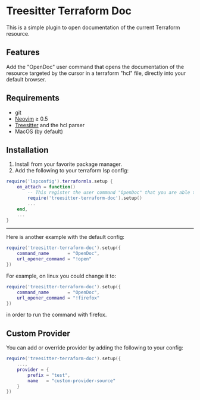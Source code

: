 # Treesitter Terraform Doc

This is a simple plugin to open documentation of the current Terraform resource.

## Features

Add the "OpenDoc" user command that opens the documentation of the resource targeted by the cursor in a terraform "hcl" file, directly into your default browser.

## Requirements

- git
- [Neovim](https://github.com/neovim/neovim) ≥ 0.5
- [Treesitter](https://github.com/nvim-treesitter/nvim-treesitter) and the hcl parser
- MacOS (by default)

## Installation

1. Install from your favorite package manager.
2. Add the following to your terraform lsp config:

```lua
require('lspconfig').terraformls.setup {
    on_attach = function()
        -- This register the user command "OpenDoc" that you are able to bind to any key.
        require('treesitter-terraform-doc').setup()
        ...
    end,
    ...
}

```
---
Here is another example with the default config:
```lua
require('treesitter-terraform-doc').setup({
    command_name       = "OpenDoc",
    url_opener_command = "!open"
})
```

For example, on linux you could change it to:
```lua
require('treesitter-terraform-doc').setup({
    command_name       = "OpenDoc",
    url_opener_command = "!firefox"
})
```
in order to run the command with firefox.

## Custom Provider

You can add or override provider by adding the following to your config:

```lua
require('treesitter-terraform-doc').setup({
    ...,
    provider = {
        prefix = "test",
        name   = "custom-provider-source"
    }
})
```
